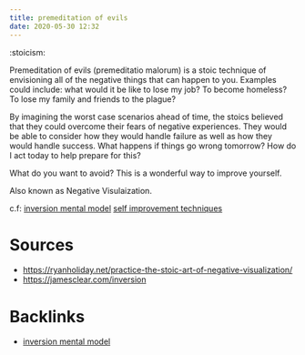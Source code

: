 ```yaml
---
title: premeditation of evils
date: 2020-05-30 12:32
---
```


:stoicism:

Premeditation of evils (premeditatio malorum) is a stoic technique of envisioning
all of the negative things that can happen to you. Examples could include: what would
it be like to lose my job? To become homeless? To lose my family and friends to the
plague?

By imagining the worst case scenarios ahead of time, the stoics believed that they
could overcome their fears of negative experiences. They would be able to consider how
they would handle failure as well as how they would handle success. What happens if 
things go wrong tomorrow? How do I act today to help prepare for this?

What do you want to avoid? This is a wonderful way to improve yourself.

Also known as Negative Visulaization.

c.f: [inversion mental model](83)
[self improvement techniques](85)

# Sources
  - https://ryanholiday.net/practice-the-stoic-art-of-negative-visualization/
  - https://jamesclear.com/inversion


# Backlinks
  - [inversion mental model](83)
